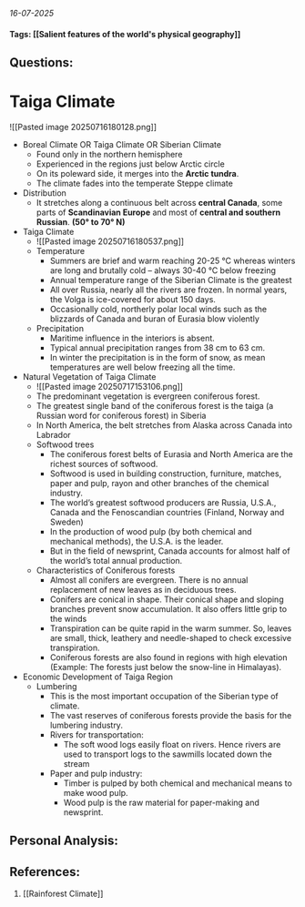 *16-07-2025*
#### Tags: [[Salient features of the world's physical geography]]


## Questions:



# Taiga Climate

![[Pasted image 20250716180128.png]]

- Boreal Climate OR Taiga Climate OR Siberian Climate
	- Found only in the northern hemisphere
	- Experienced in the regions just below Arctic circle
	- On its poleward side, it merges into the **Arctic tundra**.
	- The climate fades into the temperate Steppe climate
- Distribution
	- It stretches along a continuous belt across **central Canada**, some parts of **Scandinavian Europe** and most of **central and southern Russian**. **(50° to 70° N)**
- Taiga Climate
	- ![[Pasted image 20250716180537.png]]
	- Temperature
		- Summers are brief and warm reaching 20-25 °C whereas winters are long and brutally cold – always 30-40 °C below freezing
		- Annual temperature range of the Siberian Climate is the greatest
		- All over Russia, nearly all the rivers are frozen. In normal years, the Volga is ice-covered for about 150 days.
		- Occasionally cold, northerly polar local winds such as the blizzards of Canada and buran of Eurasia blow violently
	- Precipitation
		- Maritime influence in the interiors is absent.
		- Typical annual precipitation ranges from 38 cm to 63 cm.
		- In winter the precipitation is in the form of snow, as mean temperatures are well below freezing all the time.
- Natural Vegetation of Taiga Climate
	- ![[Pasted image 20250717153106.png]]
	- The predominant vegetation is evergreen coniferous forest.
	- The greatest single band of the coniferous forest is the taiga (a Russian word for coniferous forest) in Siberia
	- In North America, the belt stretches from Alaska across Canada into Labrador
	- Softwood trees
		- The coniferous forest belts of Eurasia and North America are the richest sources of softwood.
		- Softwood is used in building construction, furniture, matches, paper and pulp, rayon and other branches of the chemical industry.
		- The world’s greatest softwood producers are Russia, U.S.A., Canada and the Fenoscandian countries (Finland, Norway and Sweden)
		- In the production of wood pulp (by both chemical and mechanical methods), the U.S.A. is the leader.
		- But in the field of newsprint, Canada accounts for almost half of the world’s total annual production.
	- Characteristics of Coniferous forests
		- Almost all conifers are evergreen. There is no annual replacement of new leaves as in deciduous trees.
		- Conifers are conical in shape. Their conical shape and sloping branches prevent snow accumulation. It also offers little grip to the winds
		- Transpiration can be quite rapid in the warm summer. So, leaves are small, thick, leathery and needle-shaped to check excessive transpiration.
		- Coniferous forests are also found in regions with high elevation (Example: The forests just below the snow-line in Himalayas).
- Economic Development of Taiga Region
	- Lumbering
		- This is the most important occupation of the Siberian type of climate.
		- The vast reserves of coniferous forests provide the basis for the lumbering industry.
		- Rivers for transportation: 
			- The soft wood logs easily float on rivers. Hence rivers are used to transport logs to the sawmills located down the stream
		- Paper and pulp industry: 
			- Timber is pulped by both chemical and mechanical means to make wood pulp. 
			- Wood pulp is the raw material for paper-making and newsprint.




## Personal Analysis:


## References:

1. [[Rainforest Climate]]